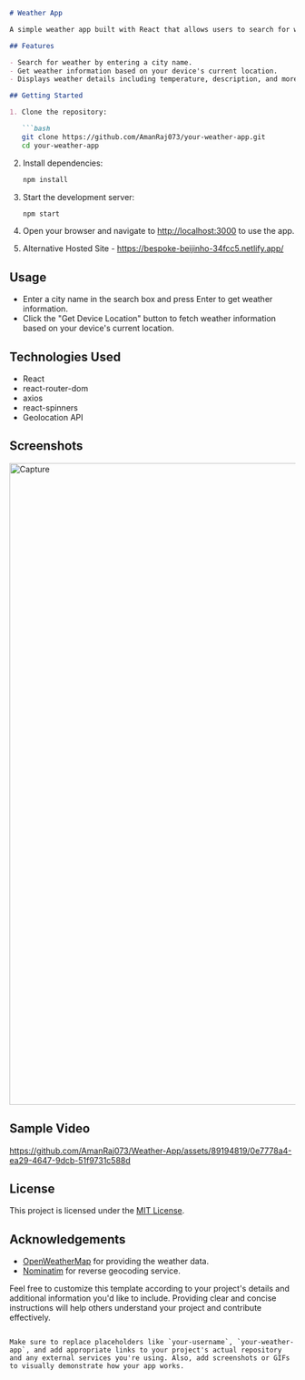 

```markdown
# Weather App

A simple weather app built with React that allows users to search for weather information based on city names or retrieve their device's location.

## Features

- Search for weather by entering a city name.
- Get weather information based on your device's current location.
- Displays weather details including temperature, description, and more.

## Getting Started

1. Clone the repository:

   ```bash
   git clone https://github.com/AmanRaj073/your-weather-app.git
   cd your-weather-app
   ```

2. Install dependencies:

   ```bash
   npm install
   ```

3. Start the development server:

   ```bash
   npm start
   ```

4. Open your browser and navigate to [http://localhost:3000](http://localhost:3000) to use the app.
5. Alternative Hosted Site - https://bespoke-beijinho-34fcc5.netlify.app/

## Usage

- Enter a city name in the search box and press Enter to get weather information.
- Click the "Get Device Location" button to fetch weather information based on your device's current location.

## Technologies Used

- React
- react-router-dom
- axios
- react-spinners
- Geolocation API

## Screenshots
<img width="1128" alt="Capture" src="https://github.com/AmanRaj073/Weather-App/assets/89194819/a0e8cc52-a37a-4738-8fb0-f428e76e6f4c">

## Sample Video


https://github.com/AmanRaj073/Weather-App/assets/89194819/0e7778a4-ea29-4647-9dcb-51f9731c588d


## License

This project is licensed under the [MIT License](LICENSE).

## Acknowledgements

- [OpenWeatherMap](https://openweathermap.org/) for providing the weather data.
- [Nominatim](https://nominatim.org/) for reverse geocoding service.

Feel free to customize this template according to your project's details and additional information you'd like to include. Providing clear and concise instructions will help others understand your project and contribute effectively.
```

Make sure to replace placeholders like `your-username`, `your-weather-app`, and add appropriate links to your project's actual repository and any external services you're using. Also, add screenshots or GIFs to visually demonstrate how your app works.
